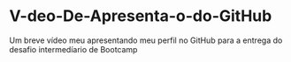 # V-deo-De-Apresenta-o-do-GitHub
Um breve vídeo meu apresentando meu perfil no GitHub para a entrega do desafio intermedíario de Bootcamp

